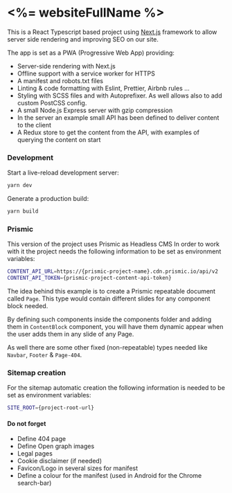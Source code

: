 # <%= websiteFullName %>

This is a React Typescript based project using [Next.js](https://github.com/zeit/next.js) framework to allow server side rendering and improving SEO on our site.

The app is set as a PWA (Progressive Web App) providing:

- Server-side rendering with Next.js
- Offline support with a service worker for HTTPS
- A manifest and robots.txt files
- Linting & code formatting with Eslint, Prettier, Airbnb rules ...
- Styling with SCSS files and with Autoprefixer. As well allows also to add custom PostCSS config.
- A small Node.js Express server with gzip compression
- In the server an example small API has been defined to deliver content to the client
- A Redux store to get the content from the API, with examples of querying the content on start

### Development

Start a live-reload development server:

```sh
yarn dev
```

Generate a production build:

```sh
yarn build
```

### Prismic

This version of the project uses Prismic as Headless CMS
In order to work with it the project needs the following information to be set as environment variables:

```sh
CONTENT_API_URL=https://{prismic-project-name}.cdn.prismic.io/api/v2
CONTENT_API_TOKEN={prismic-project-content-api-token}
```

The idea behind this example is to create a Prismic repeatable document called `Page`. This type would contain different slides for any component block needed.

By defining such components inside the components folder and adding them in `ContentBlock` component, you will have them dynamic appear when the user adds them in any slide of any Page.

As well there are some other fixed (non-repeatable) types needed like `Navbar`, `Footer` & `Page-404`.

### Sitemap creation

For the sitemap automatic creation the following information is needed to be set as environment variables:

```sh
SITE_ROOT={project-root-url}
```

#### Do not forget

- Define 404 page
- Define Open graph images
- Legal pages
- Cookie disclaimer (if needed)
- Favicon/Logo in several sizes for manifest
- Define a colour for the manifest (used in Android for the Chrome search-bar)
